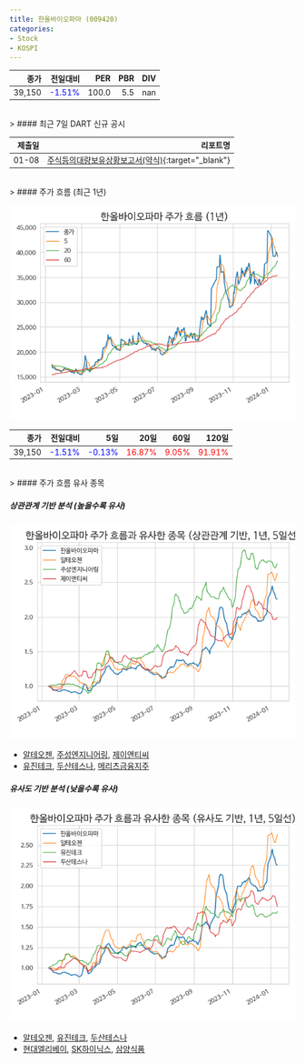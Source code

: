 ```yaml
---
title: 한올바이오파마 (009420)
categories:
- Stock
- KOSPI
---
```


|종가|전일대비|PER|PBR|DIV|
|---:|-------:|--:|--:|--:|
|39,150|<span style="color: blue">-1.51%</span>|100.0|5.5|nan|

<!-- more -->

<br>
> #### 최근 7일 DART 신규 공시

<br>

|제출일|리포트명|
|-----:|-------:|
|01-08|[주식등의대량보유상황보고서(약식)](https://dart.fss.or.kr/dsaf001/main.do?rcpNo=20240108000218){:target="_blank"}|

<br>
> #### 주가 흐름 (최근 1년)

![009420](/assets/images/stock/009420.png)

|종가|전일대비|5일|20일|60일|120일|
|---:|-------:|--:|---:|---:|----:|
|39,150|<span style="color: blue">-1.51%</span>|<span style="color: blue">-0.13%</span>|<span style="color: red">16.87%</span>|<span style="color: red">9.05%</span>|<span style="color: red">91.91%</span>|

<br>
> #### 주가 흐름 유사 종목

##### 상관관계 기반 분석 (높을수록 유사)
![009420](/assets/images/stock/009420_corr.png)
- [알테오젠](/196170/), [주성엔지니어링](/036930/), [제이앤티씨](/204270/)
- [유진테크](/084370/), [두산테스나](/131970/), [메리츠금융지주](/138040/)

##### 유사도 기반 분석 (낮을수록 유사)
![009420](/assets/images/stock/009420_sim.png)
- [알테오젠](/196170/), [유진테크](/084370/), [두산테스나](/131970/)
- [현대엘리베이](/017800/), [SK하이닉스](/000660/), [삼양식품](/003230/)